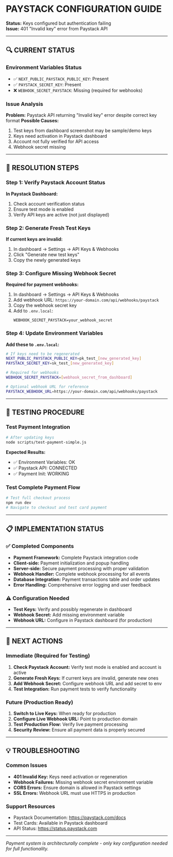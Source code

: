 # PAYSTACK CONFIGURATION GUIDE
**Status:** Keys configured but authentication failing  
**Issue:** 401 "Invalid key" error from Paystack API

---

## 🔍 CURRENT STATUS

### Environment Variables Status
- ✅ `NEXT_PUBLIC_PAYSTACK_PUBLIC_KEY`: Present
- ✅ `PAYSTACK_SECRET_KEY`: Present  
- ❌ `WEBHOOK_SECRET_PAYSTACK`: Missing (required for webhooks)

### Issue Analysis
**Problem:** Paystack API returning "Invalid key" error despite correct key format
**Possible Causes:**
1. Test keys from dashboard screenshot may be sample/demo keys
2. Keys need activation in Paystack dashboard
3. Account not fully verified for API access
4. Webhook secret missing

---

## 🔧 RESOLUTION STEPS

### Step 1: Verify Paystack Account Status
**In Paystack Dashboard:**
1. Check account verification status
2. Ensure test mode is enabled
3. Verify API keys are active (not just displayed)

### Step 2: Generate Fresh Test Keys  
**If current keys are invalid:**
1. In dashboard → Settings → API Keys & Webhooks
2. Click "Generate new test keys"
3. Copy the newly generated keys

### Step 3: Configure Missing Webhook Secret
**Required for payment webhooks:**
1. In dashboard → Settings → API Keys & Webhooks  
2. Add webhook URL: `https://your-domain.com/api/webhooks/paystack`
3. Copy the webhook secret key
4. Add to `.env.local`:
   ```
   WEBHOOK_SECRET_PAYSTACK=your_webhook_secret
   ```

### Step 4: Update Environment Variables
**Add these to `.env.local`:**
```bash
# If keys need to be regenerated
NEXT_PUBLIC_PAYSTACK_PUBLIC_KEY=pk_test_[new_generated_key]
PAYSTACK_SECRET_KEY=sk_test_[new_generated_key]

# Required for webhooks
WEBHOOK_SECRET_PAYSTACK=[webhook_secret_from_dashboard]

# Optional webhook URL for reference
PAYSTACK_WEBHOOK_URL=https://your-domain.com/api/webhooks/paystack
```

---

## 🧪 TESTING PROCEDURE

### Test Payment Integration
```bash
# After updating keys
node scripts/test-payment-simple.js
```

**Expected Results:**
- ✅ Environment Variables: OK
- ✅ Paystack API: CONNECTED  
- ✅ Payment Init: WORKING

### Test Complete Payment Flow
```bash
# Test full checkout process
npm run dev
# Navigate to checkout and test card payment
```

---

## 📋 IMPLEMENTATION STATUS

### ✅ Completed Components
- **Payment Framework:** Complete Paystack integration code
- **Client-side:** Payment initialization and popup handling
- **Server-side:** Secure payment processing with proper validation
- **Webhook Handler:** Complete webhook processing for all events
- **Database Integration:** Payment transactions table and order updates
- **Error Handling:** Comprehensive error logging and user feedback

### ⚠️ Configuration Needed
- **Test Keys:** Verify and possibly regenerate in dashboard
- **Webhook Secret:** Add missing environment variable
- **Webhook URL:** Configure in Paystack dashboard (for production)

---

## 🚀 NEXT ACTIONS

### Immediate (Required for Testing)
1. **Check Paystack Account:** Verify test mode is enabled and account is active
2. **Generate Fresh Keys:** If current keys are invalid, generate new ones
3. **Add Webhook Secret:** Configure webhook URL and add secret to env
4. **Test Integration:** Run payment tests to verify functionality

### Future (Production Ready)
1. **Switch to Live Keys:** When ready for production
2. **Configure Live Webhook URL:** Point to production domain
3. **Test Production Flow:** Verify live payment processing
4. **Security Review:** Ensure all payment data is properly secured

---

## 💡 TROUBLESHOOTING

### Common Issues
- **401 Invalid Key:** Keys need activation or regeneration
- **Webhook Failures:** Missing webhook secret environment variable
- **CORS Errors:** Ensure domain is allowed in Paystack settings
- **SSL Errors:** Webhook URL must use HTTPS in production

### Support Resources
- Paystack Documentation: https://paystack.com/docs
- Test Cards: Available in Paystack dashboard
- API Status: https://status.paystack.com

---

*Payment system is architecturally complete - only key configuration needed for full functionality.*